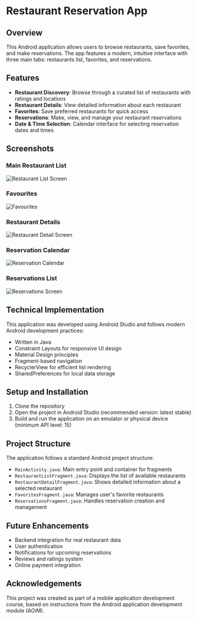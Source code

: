 # Restaurant Reservation App

## Overview
This Android application allows users to browse restaurants, save favorites, and make reservations. The app features a modern, intuitive interface with three main tabs: restaurants list, favorites, and reservations.

## Features
- **Restaurant Discovery**: Browse through a curated list of restaurants with ratings and locations
- **Restaurant Details**: View detailed information about each restaurant
- **Favorites**: Save preferred restaurants for quick access
- **Reservations**: Make, view, and manage your restaurant reservations
- **Date & Time Selection**: Calendar interface for selecting reservation dates and times

## Screenshots

### Main Restaurant List
![Restaurant List Screen](screenshots/restaurant_list.png)

### Favourites
![Favourites](screenshots/favourites.png)

### Restaurant Details
![Restaurant Detail Screen](screenshots/restaurant_detail.png)

### Reservation Calendar
![Reservation Calendar](screenshots/reservation_calendar.png)

### Reservations List
![Reservations Screen](screenshots/reservations_list.png)

## Technical Implementation
This application was developed using Android Studio and follows modern Android development practices:

- Written in Java
- Constraint Layouts for responsive UI design
- Material Design principles
- Fragment-based navigation
- RecyclerView for efficient list rendering
- SharedPreferences for local data storage

## Setup and Installation
1. Clone the repository
2. Open the project in Android Studio (recommended version: latest stable)
3. Build and run the application on an emulator or physical device (minimum API level: 15)

## Project Structure
The application follows a standard Android project structure:
- `MainActivity.java`: Main entry point and container for fragments
- `RestaurantListFragment.java`: Displays the list of available restaurants
- `RestaurantDetailFragment.java`: Shows detailed information about a selected restaurant
- `FavoritesFragment.java`: Manages user's favorite restaurants
- `ReservationsFragment.java`: Handles reservation creation and management

## Future Enhancements
- Backend integration for real restaurant data
- User authentication
- Notifications for upcoming reservations
- Reviews and ratings system
- Online payment integration

## Acknowledgements
This project was created as part of a mobile application development course, based on instructions from the Android application development module (AOiM).